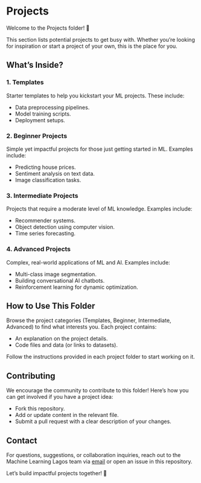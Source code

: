 # Projects

Welcome to the Projects folder! 🔎

This section lists potential projects to get busy with. Whether you’re looking for inspiration or start a project of your own, this is the place for you.

## What’s Inside?

### 1. Templates

Starter templates to help you kickstart your ML projects. These include:

- Data preprocessing pipelines.
- Model training scripts.
- Deployment setups.

### 2. Beginner Projects

Simple yet impactful projects for those just getting started in ML. Examples include:

- Predicting house prices.
- Sentiment analysis on text data.
- Image classification tasks.

### 3. Intermediate Projects

Projects that require a moderate level of ML knowledge. Examples include:

- Recommender systems.
- Object detection using computer vision.
- Time series forecasting.

### 4. Advanced Projects

Complex, real-world applications of ML and AI. Examples include:

- Multi-class image segmentation.
- Building conversational AI chatbots.
- Reinforcement learning for dynamic optimization.

## How to Use This Folder

Browse the project categories (Templates, Beginner, Intermediate, Advanced) to find what interests you. Each project contains:

- An explanation on the project details.
- Code files and data (or links to datasets).

Follow the instructions provided in each project folder to start working on it.

## Contributing

We encourage the community to contribute to this folder! Here’s how you can get involved if you have a project idea:

- Fork this repository.
- Add or update content in the relevant file.
- Submit a pull request with a clear description of your changes.

## Contact

For questions, suggestions, or collaboration inquiries, reach out to the Machine Learning Lagos team via [email](machinelearninglagos@gmail.com) or open an issue in this repository.

Let’s build impactful projects together! 🌟
